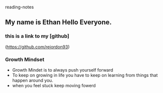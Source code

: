 reading-notes

## My name is Ethan Hello Everyone.
### this is a link to my [github]
(https://github.com/rejordon93) 
### Growth Mindset

- Growth Mindet is to always push yourself forward
- To keep on growing in life you have to keep on learning from things that happen around you.
- when you feel stuck keep moving fowerd 
